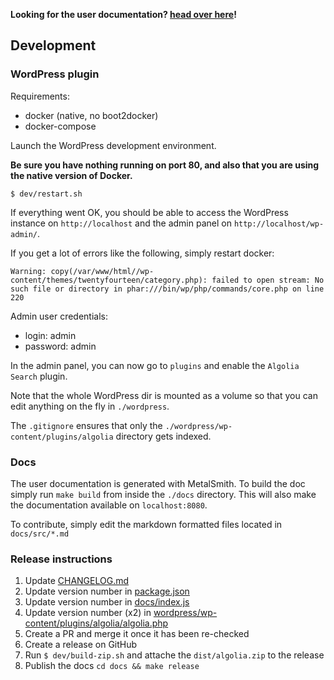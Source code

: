 
**Looking for the user documentation? [head over here](https://community.algolia.com/wordpress)!**

## Development

### WordPress plugin

Requirements:
- docker (native, no boot2docker)
- docker-compose

Launch the WordPress development environment.

**Be sure you have nothing running on port 80, and also that you are using the native version of Docker.**

```
$ dev/restart.sh
```

If everything went OK, you should be able to access the WordPress instance on `http://localhost` and the admin panel on `http://localhost/wp-admin/`.

If you get a lot of errors like the following, simply restart docker:
```
Warning: copy(/var/www/html//wp-content/themes/twentyfourteen/category.php): failed to open stream: No such file or directory in phar:///bin/wp/php/commands/core.php on line 220
```

Admin user credentials:
- login: admin
- password: admin


In the admin panel, you can now go to `plugins` and enable the `Algolia Search` plugin.

Note that the whole WordPress dir is mounted as a volume so that you can edit anything on the fly in `./wordpress`.

The `.gitignore` ensures that only the `./wordpress/wp-content/plugins/algolia` directory gets indexed.

### Docs

The user documentation is generated with MetalSmith. To build the doc simply run `make build` from inside the `./docs` directory.
This will also make the documentation available on `localhost:8080`.

To contribute, simply edit the markdown formatted files located in `docs/src/*.md`

### Release instructions

1. Update [CHANGELOG.md](https://github.com/algolia/algoliasearch-wordpress/blob/master/CHANGELOG.md)
2. Update version number in [package.json](https://github.com/algolia/algoliasearch-wordpress/blob/master/package.json)
3. Update version number in [docs/index.js](https://github.com/algolia/algoliasearch-wordpress/blob/master/docs/index.js#L25)
4. Update version number (x2) in [wordpress/wp-content/plugins/algolia/algolia.php](https://github.com/algolia/algoliasearch-wordpress/blob/master/wordpress/wp-content/plugins/algolia/algolia.php)
5. Create a PR and merge it once it has been re-checked
6. Create a release on GitHub
7. Run `$ dev/build-zip.sh` and attache the `dist/algolia.zip` to the release
8. Publish the docs `cd docs && make release`
